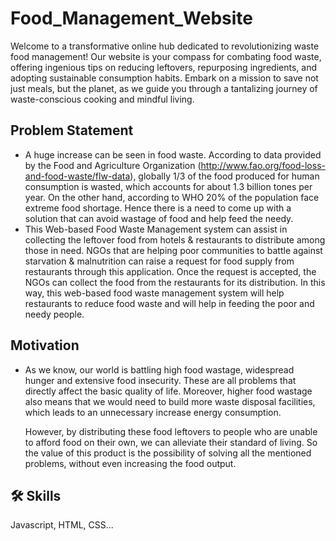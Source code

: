 
# Food_Management_Website

Welcome to a transformative online hub dedicated to revolutionizing waste food management! Our website is your compass for combating food waste, offering ingenious tips on reducing leftovers, repurposing ingredients, and adopting sustainable consumption habits. Embark on a mission to save not just meals, but the planet, as we guide you through a tantalizing journey of waste-conscious cooking and mindful living.


## Problem Statement

- A huge increase can be seen in food waste. According to data provided by the Food and Agriculture Organization (http://www.fao.org/food-loss-and-food-waste/flw-data), globally 1/3 of the food produced for human consumption is wasted, which accounts for about 1.3 billion tones per year. On the other hand, according to WHO 20% of the population face extreme food shortage. Hence there is a need to come up with a solution that can avoid wastage of food and help feed the needy.
- This Web-based Food Waste Management system can assist in collecting the leftover food from hotels & restaurants to distribute among those in need. NGOs that are helping poor communities to battle against starvation & malnutrition can raise a request for food supply from restaurants through this application. Once the request is accepted, the NGOs can collect the food from the restaurants for its distribution. In this way, this web-based food waste management system will help restaurants to reduce food waste and will help in feeding the poor and needy people.


## Motivation

- As we know, our world is battling high food wastage, widespread hunger and extensive food insecurity. These are all problems that directly affect the basic quality of life. Moreover, higher food wastage also means that we would need to build more waste disposal facilities, which leads to an unnecessary increase energy consumption. 

  However, by distributing these food leftovers to people who are unable to afford food on their own, we can alleviate their standard of living. So the value of this product is the possibility of solving all the mentioned problems, without even increasing the food output.


## 🛠 Skills
Javascript, HTML, CSS...


